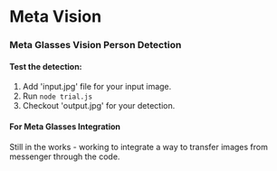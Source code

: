 # Meta Vision 
### Meta Glasses Vision Person Detection

#### Test the detection:

1) Add 'input.jpg' file for your input image.
2) Run ```node trial.js```
3) Checkout 'output.jpg' for your detection.

#### For Meta Glasses Integration
Still in the works - working to integrate a way to transfer images from messenger through the code.
